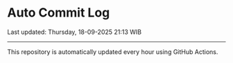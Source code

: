 # Auto Commit Log

Last updated: Thursday, 18-09-2025 21:13 WIB

---

This repository is automatically updated every hour using GitHub Actions.
